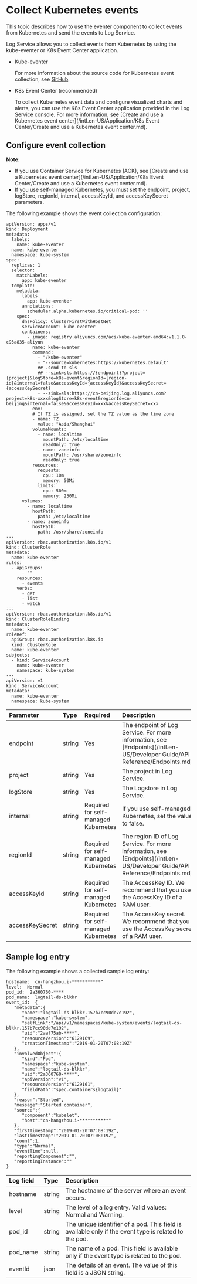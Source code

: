 # Collect Kubernetes events

This topic describes how to use the eventer component to collect events from Kubernetes and send the events to Log Service.

Log Service allows you to collect events from Kubernetes by using the kube-eventer or K8s Event Center application.

-   Kube-eventer

    For more information about the source code for Kubernetes event collection, see [GitHub](https://github.com/AliyunContainerService/heapster/tree/master/events).

-   K8s Event Center \(recommended\)

    To collect Kubernetes event data and configure visualized charts and alerts, you can use the K8s Event Center application provided in the Log Service console. For more information, see [Create and use a Kubernetes event center](/intl.en-US/Application/K8s Event Center/Create and use a Kubernetes event center.md).


## Configure event collection

**Note:**

-   If you use Container Service for Kubernetes \(ACK\), see [Create and use a Kubernetes event center](/intl.en-US/Application/K8s Event Center/Create and use a Kubernetes event center.md).
-   If you use self-managed Kubernetes, you must set the endpoint, project, logStore, regionId, internal, accessKeyId, and accessKeySecret parameters.

The following example shows the event collection configuration:

```
apiVersion: apps/v1
kind: Deployment
metadata:
  labels:
    name: kube-eventer
  name: kube-eventer
  namespace: kube-system
spec:
  replicas: 1
  selector:
    matchLabels:
      app: kube-eventer
  template:
    metadata:
      labels:
        app: kube-eventer
      annotations:
        scheduler.alpha.kubernetes.io/critical-pod: ''
    spec:
      dnsPolicy: ClusterFirstWithHostNet
      serviceAccount: kube-eventer
      containers:
        - image: registry.aliyuncs.com/acs/kube-eventer-amd64:v1.1.0-c93a835-aliyun
          name: kube-eventer
          command:
            - "/kube-eventer"
            - "--source=kubernetes:https://kubernetes.default"
            ## .send to sls
            ## --sink=sls:https://{endpoint}?project={project}&logStore=k8s-event&regionId={region-id}&internal=false&accessKeyId={accessKeyId}&accessKeySecret={accessKeySecret}
            - --sink=sls:https://cn-beijing.log.aliyuncs.com?project=k8s-xxxx&logStore=k8s-event&regionId=cn-beijing&internal=false&accessKeyId=xxx&accessKeySecret=xxx
          env:
          # If TZ is assigned, set the TZ value as the time zone
          - name: TZ
            value: "Asia/Shanghai" 
          volumeMounts:
            - name: localtime
              mountPath: /etc/localtime
              readOnly: true
            - name: zoneinfo
              mountPath: /usr/share/zoneinfo
              readOnly: true
          resources:
            requests:
              cpu: 10m
              memory: 50Mi
            limits:
              cpu: 500m
              memory: 250Mi
      volumes:
        - name: localtime
          hostPath:
            path: /etc/localtime
        - name: zoneinfo
          hostPath:
            path: /usr/share/zoneinfo
---
apiVersion: rbac.authorization.k8s.io/v1
kind: ClusterRole
metadata:
  name: kube-eventer
rules:
  - apiGroups:
      - ""
    resources:
      - events
    verbs:
      - get
      - list
      - watch
---
apiVersion: rbac.authorization.k8s.io/v1
kind: ClusterRoleBinding
metadata:
  name: kube-eventer
roleRef:
  apiGroup: rbac.authorization.k8s.io
  kind: ClusterRole
  name: kube-eventer
subjects:
  - kind: ServiceAccount
    name: kube-eventer
    namespace: kube-system
---
apiVersion: v1
kind: ServiceAccount
metadata:
  name: kube-eventer
  namespace: kube-system
```

|Parameter|Type|Required|Description|
|:--------|:---|:-------|:----------|
|endpoint|string|Yes|The endpoint of Log Service. For more information, see [Endpoints](/intl.en-US/Developer Guide/API Reference/Endpoints.md).|
|project|string|Yes|The project in Log Service.|
|logStore|string|Yes|The Logstore in Log Service.|
|internal|string|Required for self-managed Kubernetes|If you use self-managed Kubernetes, set the value to false.|
|regionId|string|Required for self-managed Kubernetes|The region ID of Log Service. For more information, see [Endpoints](/intl.en-US/Developer Guide/API Reference/Endpoints.md).|
|accessKeyId|string|Required for self-managed Kubernetes|The AccessKey ID. We recommend that you use the AccessKey ID of a RAM user.|
|accessKeySecret|string|Required for self-managed Kubernetes|The AccessKey secret. We recommend that you use the AccessKey secret of a RAM user.|

## Sample log entry

The following example shows a collected sample log entry:

```
hostname:  cn-hangzhou.i-***********"
level:  Normal
pod_id:  2a360760-****
pod_name:  logtail-ds-blkkr
event_id:  {  
   "metadata":{  
      "name":"logtail-ds-blkkr.157b7cc90de7e192",
      "namespace":"kube-system",
      "selfLink":"/api/v1/namespaces/kube-system/events/logtail-ds-blkkr.157b7cc90de7e192",
      "uid":"2aaf75ab-****",
      "resourceVersion":"6129169",
      "creationTimestamp":"2019-01-20T07:08:19Z"
   },
   "involvedObject":{  
      "kind":"Pod",
      "namespace":"kube-system",
      "name":"logtail-ds-blkkr",
      "uid":"2a360760-****",
      "apiVersion":"v1",
      "resourceVersion":"6129161",
      "fieldPath":"spec.containers{logtail}"
   },
   "reason":"Started",
   "message":"Started container",
   "source":{  
      "component":"kubelet",
      "host":"cn-hangzhou.i-***********"
   },
   "firstTimestamp":"2019-01-20T07:08:19Z",
   "lastTimestamp":"2019-01-20T07:08:19Z",
   "count":1,
   "type":"Normal",
   "eventTime":null,
   "reportingComponent":"",
   "reportingInstance":""
}
```

|Log field|Type|Description|
|:--------|:---|:----------|
|hostname|string|The hostname of the server where an event occurs.|
|level|string|The level of a log entry. Valid values: Normal and Warning.|
|pod\_id|string|The unique identifier of a pod. This field is available only if the event type is related to the pod.|
|pod\_name|string|The name of a pod. This field is available only if the event type is related to the pod.|
|eventId|json|The details of an event. The value of this field is a JSON string.|

